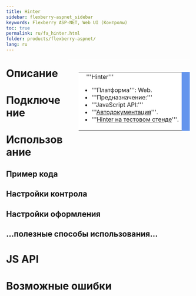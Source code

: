 ```yaml
---
title: Hinter
sidebar: flexberry-aspnet_sidebar
keywords: Flexberry ASP-NET, Web UI (Контролы)
toc: true
permalink: ru/fa_hinter.html
folder: products/flexberry-aspnet/
lang: ru
---
```


<div style="margin:5px; padding-left:28px; float:right; width:60%; outline:1px solid white;">
<br>
<table border="0" width="100%" bgcolor="#6495ED">
<tbody><tr><td bgcolor="#FFFFFF">
&nbsp;&nbsp;&nbsp;'''Hinter'''

* '''Платформа''': Web.
* '''Предназначение:''' 
* '''JavaScript API:''' 
* '''[Автодокументация](http://storm:20013/class_i_c_s_soft_1_1_s_t_o_r_m_n_e_t_1_1_web_1_1_ajax_controls_1_1_hinter.html)'''.
* '''[Hinter на тестовом стенде](http://ru:6158/forms/Controls/Hinter/)'''.

</td>
</tr></tbody></table></a>
</div>

# Описание

# Подключение

# Использование

## Пример кода

## Настройки контрола

## Настройки оформления

## ...полезные способы использования...

# JS API

# Возможные ошибки
 
 